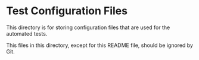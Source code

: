 Test Configuration Files
=================================

This directory is for storing configuration
files that are used for the automated tests.

This files in this directory, except for this
README file, should be ignored by Git.

